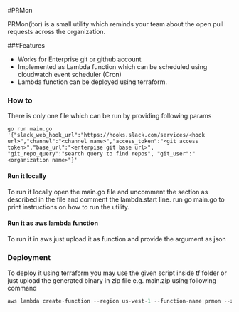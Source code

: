 #PRMon

PRMon(itor) is a small utility which reminds your team about the open pull requests across the organization.

###Features
* Works for Enterprise git or github account
* Implemented as Lambda function which can be scheduled using cloudwatch event scheduler (Cron)
* Lambda function can be deployed using terraform.

### How to

There is only one file which can be run by providing following params
```$go
go run main.go '{"slack_web_hook_url":"https://hooks.slack.com/services/<hook url>","channel":"<channel name>","access_token":"<git access token>","base_url":"<enterpise git base url>", "git_repo_query":"search query to find repos", "git_user":"<organization name>"}'
```

#### Run it locally
To run it locally open the main.go file and uncomment the section as described in the file and comment the lambda.start line.
run go main.go to print instructions on how to run the utility. 

#### Run it as aws lambda function
To run it in aws just upload it as function and provide the argument as json 

### Deployment
To deploy it using terraform you may use the given script inside tf folder or just upload
the generated binary in zip file e.g. main.zip using following command
```go
aws lambda create-function --region us-west-1 --function-name prmon --zip-file fileb://./main.zip --runtime go1.x --handler main --profile <your configured aws profile> --role <iam aws role> 
```
